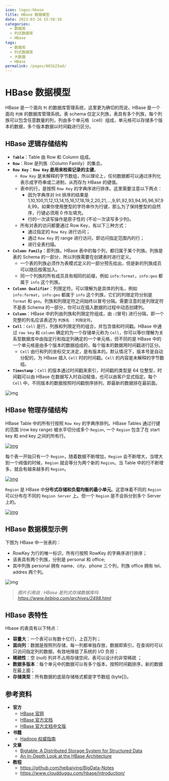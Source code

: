 ```yaml
---
icon: logos:hbase
title: HBase 数据模型
date: 2023-03-16 15:58:10
categories:
  - 数据库
  - 列式数据库
  - HBase
tags:
  - 数据库
  - 列式数据库
  - 大数据
  - HBase
permalink: /pages/601b25ad/
---
```


# HBase 数据模型

HBase 是一个面向 `列` 的数据库管理系统，这里更为确切的而说，HBase 是一个面向 `列族` 的数据库管理系统。表 schema 仅定义列族，表具有多个列族，每个列族可以包含任意数量的列，列由多个单元格（cell）组成，单元格可以存储多个版本的数据，多个版本数据以时间戳进行区分。

## HBase 逻辑存储结构

- **`Table`**：Table 由 Row 和 Column 组成。
- **`Row`**：Row 是列族（Column Family）的集合。
- **`Row Key`**：**`Row Key` 是用来检索记录的主键**。
  - `Row Key` 是未解释的字节数组，所以理论上，任何数据都可以通过序列化表示成字符串或二进制，从而存为 HBase 的键值。
  - 表中的行，是按照 `Row Key` 的字典序进行排序。这里需要注意以下两点：
    - 因为字典序对 Int 排序的结果是 1,10,100,11,12,13,14,15,16,17,18,19,2,20,21,…,9,91,92,93,94,95,96,97,98,99。如果你使用整型的字符串作为行键，那么为了保持整型的自然序，行键必须用 0 作左填充。
    - 行的一次读写操作是原子性的 (不论一次读写多少列)。
  - 所有对表的访问都要通过 Row Key，有以下三种方式：
    - 通过指定的 `Row Key` 进行访问；
    - 通过 `Row Key` 的 range 进行访问，即访问指定范围内的行；
    - 进行全表扫描。
- **`Column Family`**：即列族。HBase 表中的每个列，都归属于某个列族。列族是表的 Schema 的一部分，所以列族需要在创建表时进行定义。
  - 一个表的列族必须作为表模式定义的一部分预先给出，但是新的列族成员可以随后按需加入。
  - 同一个列族的所有成员具有相同的前缀，例如 `info:format`，`info:geo` 都属于 `info` 这个列族。
- **`Column Qualifier`**：列限定符。可以理解为是具体的列名，例如 `info:format`，`info:geo` 都属于 `info` 这个列族，它们的列限定符分别是 `format` 和 `geo`。列族和列限定符之间始终以冒号分隔。需要注意的是列限定符不是表 Schema 的一部分，你可以在插入数据的过程中动态创建列。
- **`Column`**：HBase 中的列由列族和列限定符组成，由 `:`(冒号) 进行分隔，即一个完整的列名应该表述为 `列族名 ：列限定符`。
- **`Cell`**：`Cell` 是行，列族和列限定符的组合，并包含值和时间戳。HBase 中通过 `row key` 和 `column` 确定的为一个存储单元称为 `Cell`，你可以等价理解为关系型数据库中由指定行和指定列确定的一个单元格，但不同的是 HBase 中的一个单元格是由多个版本的数据组成的，每个版本的数据用时间戳进行区分。
  - `Cell` 由行和列的坐标交叉决定，是有版本的。默认情况下，版本号是自动分配的，为 HBase 插入 `Cell` 时的时间戳。`Cell` 的内容是未解释的字节数组。
- **`Timestamp`**：`Cell` 的版本通过时间戳来索引，时间戳的类型是 64 位整型，时间戳可以由 HBase 在数据写入时自动赋值，也可以由客户显式指定。每个 `Cell` 中，不同版本的数据按照时间戳倒序排列，即最新的数据排在最前面。

![img](https://raw.githubusercontent.com/dunwu/images/master/cs/bigdata/hbase/1551164224778.png)

## HBase 物理存储结构

HBase Table 中的所有行按照 `Row Key` 的字典序排列。HBase Tables 通过行键的范围 (row key range) 被水平切分成多个 `Region`, 一个 `Region` 包含了在 start key 和 end key 之间的所有行。

[![img](https://camo.githubusercontent.com/cd502001e098c6598fbec073a87e28b14e52268c48cc3b24395f252e0c801058/68747470733a2f2f67697465652e636f6d2f68656962616979696e672f426967446174612d4e6f7465732f7261772f6d61737465722f70696374757265732f48426173654172636869746563747572652d426c6f672d466967322e706e67)](https://camo.githubusercontent.com/cd502001e098c6598fbec073a87e28b14e52268c48cc3b24395f252e0c801058/68747470733a2f2f67697465652e636f6d2f68656962616979696e672f426967446174612d4e6f7465732f7261772f6d61737465722f70696374757265732f48426173654172636869746563747572652d426c6f672d466967322e706e67)

每个表一开始只有一个 `Region`，随着数据不断增加，`Region` 会不断增大，当增大到一个阀值的时候，`Region` 就会等分为两个新的 `Region`。当 Table 中的行不断增多，就会有越来越多的 `Region`。

[![img](https://camo.githubusercontent.com/7a8d87d3896764c25784ea1ceaa3917dc111942e8e869801cf37c4449e7a1a4f/68747470733a2f2f67697465652e636f6d2f68656962616979696e672f426967446174612d4e6f7465732f7261772f6d61737465722f70696374757265732f68626173652d726567696f6e2d73706c6974652e706e67)](https://camo.githubusercontent.com/7a8d87d3896764c25784ea1ceaa3917dc111942e8e869801cf37c4449e7a1a4f/68747470733a2f2f67697465652e636f6d2f68656962616979696e672f426967446174612d4e6f7465732f7261772f6d61737465722f70696374757265732f68626173652d726567696f6e2d73706c6974652e706e67)

`Region` 是 HBase 中**分布式存储和负载均衡的最小单元**。这意味着不同的 `Region` 可以分布在不同的 `Region Server` 上。但一个 `Region` 是不会拆分到多个 Server 上的。

[![img](https://camo.githubusercontent.com/f0d7ef92cc299882591d6c09b465620d0ada3ab6038759d41e8243ff5bed6aa8/68747470733a2f2f67697465652e636f6d2f68656962616979696e672f426967446174612d4e6f7465732f7261772f6d61737465722f70696374757265732f68626173652d726567696f6e2d6469732e706e67)](https://camo.githubusercontent.com/f0d7ef92cc299882591d6c09b465620d0ada3ab6038759d41e8243ff5bed6aa8/68747470733a2f2f67697465652e636f6d2f68656962616979696e672f426967446174612d4e6f7465732f7261772f6d61737465722f70696374757265732f68626173652d726567696f6e2d6469732e706e67)

## HBase 数据模型示例

下图为 HBase 中一张表的：

- RowKey 为行的唯一标识，所有行按照 RowKey 的字典序进行排序；
- 该表具有两个列族，分别是 personal 和 office;
- 其中列族 personal 拥有 name、city、phone 三个列，列族 office 拥有 tel、addres 两个列。

![img](https://raw.githubusercontent.com/dunwu/images/master/snap/20200601172926.png)

> _图片引用自 : HBase 是列式存储数据库吗_ *https://www.iteblog.com/archives/2498.html*

## HBase 表特性

Hbase 的表具有以下特点：

- **容量大**：一个表可以有数十亿行，上百万列；
- **面向列**：数据是按照列存储，每一列都单独存放，数据即索引，在查询时可以只访问指定列的数据，有效地降低了系统的 I/O 负担；
- **稀疏性**：空 (null) 列并不占用存储空间，表可以设计的非常稀疏 ；
- **数据多版本**：每个单元中的数据可以有多个版本，按照时间戳排序，新的数据在最上面；
- **存储类型**：所有数据的底层存储格式都是字节数组 (byte[])。

## 参考资料

- **官方**
  - [HBase 官网](http://hbase.apache.org/)
  - [HBase 官方文档](https://hbase.apache.org/book.html)
  - [HBase 官方文档中文版](http://abloz.com/hbase/book.html)
- **书籍**
  - [Hadoop 权威指南](https://book.douban.com/subject/27600204/)
- **文章**
  - [Bigtable: A Distributed Storage System for Structured Data](https://static.googleusercontent.com/media/research.google.com/zh-CN//archive/bigtable-osdi06.pdf)
  - [An In-Depth Look at the HBase Architecture](https://mapr.com/blog/in-depth-look-hbase-architecture)
- **教程**
  - https://github.com/heibaiying/BigData-Notes
  - https://www.cloudduggu.com/hbase/introduction/